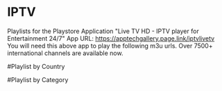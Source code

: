 # IPTV
Playlists for the  Playstore Application "Live TV HD - IPTV player for Entertainment 24/7"
App URL: https://apptechgallery.page.link/iptvlivetv
You will need this above app to play the following m3u urls.
Over 7500+ international channels are available now.

#Playlist by Country

#Playlist by Category
